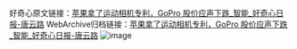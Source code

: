 好奇心原文链接：[苹果拿了运动相机专利，GoPro 股价应声下跌_智能_好奇心日报-唐云路](https://www.qdaily.com/articles/5216.html)
WebArchive归档链接：[苹果拿了运动相机专利，GoPro 股价应声下跌_智能_好奇心日报-唐云路](http://web.archive.org/web/20190623164216/https://www.qdaily.com/articles/5216.html)
![image](http://ww3.sinaimg.cn/large/007d5XDply1g3wfd43w2ij30u030p4qp)